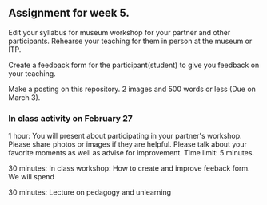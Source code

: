 ## Assignment for week 5.

Edit your syllabus for museum workshop for your partner and other participants. Rehearse your teaching for them in person at the museum or ITP. 

Create a feedback form for the participant(student) to give you feedback on your teaching.

Make a posting on this repository. 2 images and 500 words or less (Due on March 3).

### In class activity on February 27

1 hour: You will present about participating in your partner's workshop. Please share photos or images if they are helpful. Please talk about your favorite moments as well as advise for improvement. Time limit: 5 minutes. 

30 minutes: In class workshop: How to create and improve feeback form. We will spend  

30 minutes: Lecture on pedagogy and unlearning 
